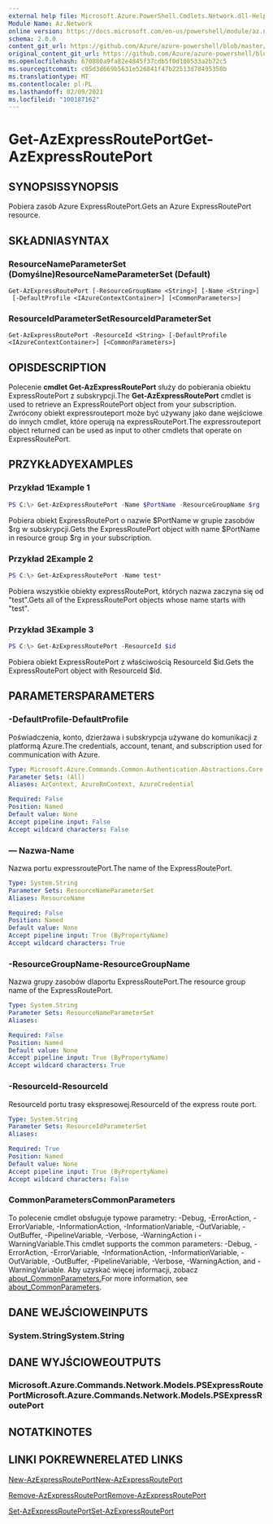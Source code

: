 ```yaml
---
external help file: Microsoft.Azure.PowerShell.Cmdlets.Network.dll-Help.xml
Module Name: Az.Network
online version: https://docs.microsoft.com/en-us/powershell/module/az.network/get-azexpressrouteport
schema: 2.0.0
content_git_url: https://github.com/Azure/azure-powershell/blob/master/src/Network/Network/help/Get-AzExpressRoutePort.md
original_content_git_url: https://github.com/Azure/azure-powershell/blob/master/src/Network/Network/help/Get-AzExpressRoutePort.md
ms.openlocfilehash: 670880a9fa82e4845f37cdb5f0d108533a2b72c5
ms.sourcegitcommit: c05d3d669b5631e526841f47b22513d78495350b
ms.translationtype: MT
ms.contentlocale: pl-PL
ms.lasthandoff: 02/09/2021
ms.locfileid: "100187162"
---
```

# <span data-ttu-id="5933c-101">Get-AzExpressRoutePort</span><span class="sxs-lookup"><span data-stu-id="5933c-101">Get-AzExpressRoutePort</span></span>

## <span data-ttu-id="5933c-102">SYNOPSIS</span><span class="sxs-lookup"><span data-stu-id="5933c-102">SYNOPSIS</span></span>
<span data-ttu-id="5933c-103">Pobiera zasób Azure ExpressRoutePort.</span><span class="sxs-lookup"><span data-stu-id="5933c-103">Gets an Azure ExpressRoutePort resource.</span></span>

## <span data-ttu-id="5933c-104">SKŁADNIA</span><span class="sxs-lookup"><span data-stu-id="5933c-104">SYNTAX</span></span>

### <span data-ttu-id="5933c-105">ResourceNameParameterSet (Domyślne)</span><span class="sxs-lookup"><span data-stu-id="5933c-105">ResourceNameParameterSet (Default)</span></span>
```
Get-AzExpressRoutePort [-ResourceGroupName <String>] [-Name <String>]
 [-DefaultProfile <IAzureContextContainer>] [<CommonParameters>]
```

### <span data-ttu-id="5933c-106">ResourceIdParameterSet</span><span class="sxs-lookup"><span data-stu-id="5933c-106">ResourceIdParameterSet</span></span>
```
Get-AzExpressRoutePort -ResourceId <String> [-DefaultProfile <IAzureContextContainer>] [<CommonParameters>]
```

## <span data-ttu-id="5933c-107">OPIS</span><span class="sxs-lookup"><span data-stu-id="5933c-107">DESCRIPTION</span></span>
<span data-ttu-id="5933c-108">Polecenie **cmdlet Get-AzExpressRoutePort** służy do pobierania obiektu ExpressRoutePort z subskrypcji.</span><span class="sxs-lookup"><span data-stu-id="5933c-108">The **Get-AzExpressRoutePort** cmdlet is used to retrieve an ExpressRoutePort object from your subscription.</span></span> <span data-ttu-id="5933c-109">Zwrócony obiekt expressrouteport może być używany jako dane wejściowe do innych cmdlet, które operują na expressRoutePort.</span><span class="sxs-lookup"><span data-stu-id="5933c-109">The expressrouteport object returned can be used as input to other cmdlets that operate on ExpressRoutePort.</span></span>

## <span data-ttu-id="5933c-110">PRZYKŁADY</span><span class="sxs-lookup"><span data-stu-id="5933c-110">EXAMPLES</span></span>

### <span data-ttu-id="5933c-111">Przykład 1</span><span class="sxs-lookup"><span data-stu-id="5933c-111">Example 1</span></span>
```powershell
PS C:\> Get-AzExpressRoutePort -Name $PortName -ResourceGroupName $rg
```

<span data-ttu-id="5933c-112">Pobiera obiekt ExpressRoutePort o nazwie $PortName w grupie zasobów $rg w subskrypcji.</span><span class="sxs-lookup"><span data-stu-id="5933c-112">Gets the ExpressRoutePort object with name $PortName in resource group $rg in your subscription.</span></span>

### <span data-ttu-id="5933c-113">Przykład 2</span><span class="sxs-lookup"><span data-stu-id="5933c-113">Example 2</span></span>
```powershell
PS C:\> Get-AzExpressRoutePort -Name test*
```

<span data-ttu-id="5933c-114">Pobiera wszystkie obiekty expressRoutePort, których nazwa zaczyna się od "test".</span><span class="sxs-lookup"><span data-stu-id="5933c-114">Gets all of the ExpressRoutePort objects whose name starts with "test".</span></span>

### <span data-ttu-id="5933c-115">Przykład 3</span><span class="sxs-lookup"><span data-stu-id="5933c-115">Example 3</span></span>
```powershell
PS C:\> Get-AzExpressRoutePort -ResourceId $id
```

<span data-ttu-id="5933c-116">Pobiera obiekt ExpressRoutePort z właściwością ResourceId $id.</span><span class="sxs-lookup"><span data-stu-id="5933c-116">Gets the ExpressRoutePort object with ResourceId $id.</span></span> 

## <span data-ttu-id="5933c-117">PARAMETERS</span><span class="sxs-lookup"><span data-stu-id="5933c-117">PARAMETERS</span></span>

### <span data-ttu-id="5933c-118">-DefaultProfile</span><span class="sxs-lookup"><span data-stu-id="5933c-118">-DefaultProfile</span></span>
<span data-ttu-id="5933c-119">Poświadczenia, konto, dzierżawa i subskrypcja używane do komunikacji z platformą Azure.</span><span class="sxs-lookup"><span data-stu-id="5933c-119">The credentials, account, tenant, and subscription used for communication with Azure.</span></span>

```yaml
Type: Microsoft.Azure.Commands.Common.Authentication.Abstractions.Core.IAzureContextContainer
Parameter Sets: (All)
Aliases: AzContext, AzureRmContext, AzureCredential

Required: False
Position: Named
Default value: None
Accept pipeline input: False
Accept wildcard characters: False
```

### <span data-ttu-id="5933c-120">— Nazwa</span><span class="sxs-lookup"><span data-stu-id="5933c-120">-Name</span></span>
<span data-ttu-id="5933c-121">Nazwa portu expressroutePort.</span><span class="sxs-lookup"><span data-stu-id="5933c-121">The name of the ExpressRoutePort.</span></span>

```yaml
Type: System.String
Parameter Sets: ResourceNameParameterSet
Aliases: ResourceName

Required: False
Position: Named
Default value: None
Accept pipeline input: True (ByPropertyName)
Accept wildcard characters: True
```

### <span data-ttu-id="5933c-122">-ResourceGroupName</span><span class="sxs-lookup"><span data-stu-id="5933c-122">-ResourceGroupName</span></span>
<span data-ttu-id="5933c-123">Nazwa grupy zasobów dlaportu ExpressRoutePort.</span><span class="sxs-lookup"><span data-stu-id="5933c-123">The resource group name of the ExpressRoutePort.</span></span>

```yaml
Type: System.String
Parameter Sets: ResourceNameParameterSet
Aliases:

Required: False
Position: Named
Default value: None
Accept pipeline input: True (ByPropertyName)
Accept wildcard characters: True
```

### <span data-ttu-id="5933c-124">-ResourceId</span><span class="sxs-lookup"><span data-stu-id="5933c-124">-ResourceId</span></span>
<span data-ttu-id="5933c-125">ResourceId portu trasy ekspresowej.</span><span class="sxs-lookup"><span data-stu-id="5933c-125">ResourceId of the express route port.</span></span>

```yaml
Type: System.String
Parameter Sets: ResourceIdParameterSet
Aliases:

Required: True
Position: Named
Default value: None
Accept pipeline input: True (ByPropertyName)
Accept wildcard characters: False
```

### <span data-ttu-id="5933c-126">CommonParameters</span><span class="sxs-lookup"><span data-stu-id="5933c-126">CommonParameters</span></span>
<span data-ttu-id="5933c-127">To polecenie cmdlet obsługuje typowe parametry: -Debug, -ErrorAction, -ErrorVariable, -InformationAction, -InformationVariable, -OutVariable, -OutBuffer, -PipelineVariable, -Verbose, -WarningAction i -WarningVariable.</span><span class="sxs-lookup"><span data-stu-id="5933c-127">This cmdlet supports the common parameters: -Debug, -ErrorAction, -ErrorVariable, -InformationAction, -InformationVariable, -OutVariable, -OutBuffer, -PipelineVariable, -Verbose, -WarningAction, and -WarningVariable.</span></span> <span data-ttu-id="5933c-128">Aby uzyskać więcej informacji, zobacz [about_CommonParameters.](http://go.microsoft.com/fwlink/?LinkID=113216)</span><span class="sxs-lookup"><span data-stu-id="5933c-128">For more information, see [about_CommonParameters](http://go.microsoft.com/fwlink/?LinkID=113216).</span></span>

## <span data-ttu-id="5933c-129">DANE WEJŚCIOWE</span><span class="sxs-lookup"><span data-stu-id="5933c-129">INPUTS</span></span>

### <span data-ttu-id="5933c-130">System.String</span><span class="sxs-lookup"><span data-stu-id="5933c-130">System.String</span></span>

## <span data-ttu-id="5933c-131">DANE WYJŚCIOWE</span><span class="sxs-lookup"><span data-stu-id="5933c-131">OUTPUTS</span></span>

### <span data-ttu-id="5933c-132">Microsoft.Azure.Commands.Network.Models.PSExpressRoutePort</span><span class="sxs-lookup"><span data-stu-id="5933c-132">Microsoft.Azure.Commands.Network.Models.PSExpressRoutePort</span></span>

## <span data-ttu-id="5933c-133">NOTATKI</span><span class="sxs-lookup"><span data-stu-id="5933c-133">NOTES</span></span>

## <span data-ttu-id="5933c-134">LINKI POKREWNE</span><span class="sxs-lookup"><span data-stu-id="5933c-134">RELATED LINKS</span></span>

[<span data-ttu-id="5933c-135">New-AzExpressRoutePort</span><span class="sxs-lookup"><span data-stu-id="5933c-135">New-AzExpressRoutePort</span></span>](./New-AzExpressRoutePort.md)

[<span data-ttu-id="5933c-136">Remove-AzExpressRoutePort</span><span class="sxs-lookup"><span data-stu-id="5933c-136">Remove-AzExpressRoutePort</span></span>](./Remove-AzExpressRoutePort.md)

[<span data-ttu-id="5933c-137">Set-AzExpressRoutePort</span><span class="sxs-lookup"><span data-stu-id="5933c-137">Set-AzExpressRoutePort</span></span>](./Set-AzExpressRoutePort.md)

